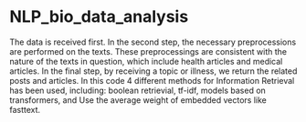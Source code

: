 # NLP_bio_data_analysis
The data is received first. In the second step, the necessary preprocessions are performed on the texts. These preprocessings are consistent with the nature of the texts in question, which include health articles and medical articles. In the final step, by receiving a topic or illness, we return the related posts and articles.
In this code 4 different methods for Information Retrieval has been used, including: boolean retrievial, tf-idf, models based on transformers, and Use the average weight of embedded vectors like fasttext.
